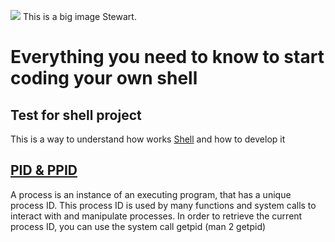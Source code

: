 ![](https://s3.amazonaws.com/intranet-projects-files/holbertonschool-low_level_programming/235/shell.jpeg)
This is a big image Stewart.
# Everything you need to know to start coding your own shell

## Test for shell project

This is a way to understand how works [Shell](https://en.wikipedia.org/wiki/Shell_(computing))
and how to develop it

## [PID & PPID](https://www.gnu.org/software/libc/manual/html_node/Process-Identification.html)
A process is an instance of an executing program, that has a unique process ID. This process ID
is used by many functions and system calls to interact with and manipulate processes. In order 
to retrieve the current process ID, you can use the system call getpid (man 2 getpid)
